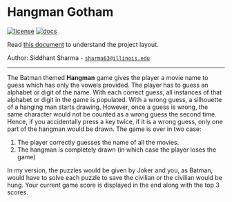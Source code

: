# Hangman Gotham

[![license](https://img.shields.io/badge/license-MIT-green)](LICENSE)
[![docs](https://img.shields.io/badge/docs-yes-brightgreen)](docs/README.md)

Read [this document](https://cliutils.gitlab.io/modern-cmake/chapters/basics/structure.html) to understand the project
layout.

Author: Siddhant Sharma - [`sharma63@illinois.edu`](mailto:sharma63@illinois.edu)

---

The Batman themed **Hangman** game gives the 
player a movie name to guess which has only the vowels provided. The player has 
to guess an alphabet or digit of the name. With each correct guess, all 
instances of that alphabet or digit in the game is populated. With a wrong guess, 
a silhouette of a hanging man starts drawing. However, once a guess is wrong, 
the same character would not be counted as a wrong guess the second time. Hence,
if you accidentally press a key twice, if it is a wrong guess, only one part of 
the hangman would be drawn. The game is over in two case:
1) The player correctly guesses the name of all the movies.
2) The hangman is completely drawn (in which case the player loses the game)

In my version, the puzzles would be given by Joker and you, as Batman, would
have to solve each puzzle to save the civilian or the civilian would be hung.
Your current game score is displayed in the end along with the top 3 scores.